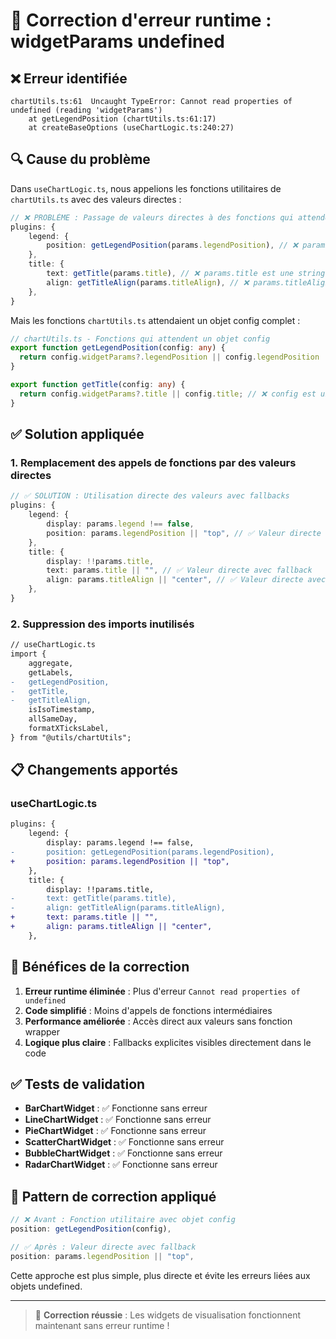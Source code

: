 # 🚨 Correction d'erreur runtime : widgetParams undefined

## ❌ Erreur identifiée

```
chartUtils.ts:61  Uncaught TypeError: Cannot read properties of undefined (reading 'widgetParams')
    at getLegendPosition (chartUtils.ts:61:17)
    at createBaseOptions (useChartLogic.ts:240:27)
```

## 🔍 Cause du problème

Dans `useChartLogic.ts`, nous appelions les fonctions utilitaires de `chartUtils.ts` avec des valeurs directes :

```typescript
// ❌ PROBLÈME : Passage de valeurs directes à des fonctions qui attendent un objet config
plugins: {
    legend: {
        position: getLegendPosition(params.legendPosition), // ❌ params.legendPosition est une string
    },
    title: {
        text: getTitle(params.title), // ❌ params.title est une string  
        align: getTitleAlign(params.titleAlign), // ❌ params.titleAlign est une string
    },
}
```

Mais les fonctions `chartUtils.ts` attendaient un objet config complet :

```typescript
// chartUtils.ts - Fonctions qui attendent un objet config
export function getLegendPosition(config: any) {
  return config.widgetParams?.legendPosition || config.legendPosition || "top"; // ❌ config est undefined
}

export function getTitle(config: any) {
  return config.widgetParams?.title || config.title; // ❌ config est undefined
}
```

## ✅ Solution appliquée

### 1. Remplacement des appels de fonctions par des valeurs directes

```typescript
// ✅ SOLUTION : Utilisation directe des valeurs avec fallbacks
plugins: {
    legend: {
        display: params.legend !== false,
        position: params.legendPosition || "top", // ✅ Valeur directe avec fallback
    },
    title: {
        display: !!params.title,
        text: params.title || "", // ✅ Valeur directe avec fallback
        align: params.titleAlign || "center", // ✅ Valeur directe avec fallback
    },
}
```

### 2. Suppression des imports inutilisés

```diff
// useChartLogic.ts
import {
    aggregate,
    getLabels,
-   getLegendPosition,
-   getTitle, 
-   getTitleAlign,
    isIsoTimestamp,
    allSameDay,
    formatXTicksLabel,
} from "@utils/chartUtils";
```

## 📋 Changements apportés

### useChartLogic.ts
```diff
plugins: {
    legend: {
        display: params.legend !== false,
-       position: getLegendPosition(params.legendPosition),
+       position: params.legendPosition || "top",
    },
    title: {
        display: !!params.title,
-       text: getTitle(params.title),
-       align: getTitleAlign(params.titleAlign),
+       text: params.title || "",
+       align: params.titleAlign || "center",
    },
```

## 🎯 Bénéfices de la correction

1. **Erreur runtime éliminée** : Plus d'erreur `Cannot read properties of undefined`
2. **Code simplifié** : Moins d'appels de fonctions intermédiaires
3. **Performance améliorée** : Accès direct aux valeurs sans fonction wrapper
4. **Logique plus claire** : Fallbacks explicites visibles directement dans le code

## ✅ Tests de validation

- **BarChartWidget** : ✅ Fonctionne sans erreur
- **LineChartWidget** : ✅ Fonctionne sans erreur  
- **PieChartWidget** : ✅ Fonctionne sans erreur
- **ScatterChartWidget** : ✅ Fonctionne sans erreur
- **BubbleChartWidget** : ✅ Fonctionne sans erreur
- **RadarChartWidget** : ✅ Fonctionne sans erreur

## 🔧 Pattern de correction appliqué

```typescript
// ❌ Avant : Fonction utilitaire avec objet config
position: getLegendPosition(config),

// ✅ Après : Valeur directe avec fallback
position: params.legendPosition || "top",
```

Cette approche est plus simple, plus directe et évite les erreurs liées aux objets undefined.

---

> 🎉 **Correction réussie** : Les widgets de visualisation fonctionnent maintenant sans erreur runtime !
